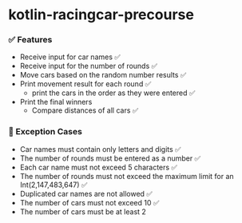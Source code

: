 # kotlin-racingcar-precourse

### ✅ Features

- Receive input for car names ✅
- Receive input for the number of rounds ✅
- Move cars based on the random number results ✅
- Print movement result for each round ✅
    - print the cars in the order as they were entered ✅
- Print the final winners
    - Compare distances of all cars ✅

### 🚫 Exception Cases

- Car names must contain only letters and digits ✅
- The number of rounds must be entered as a number ✅
- Each car name must not exceed 5 characters ✅
- The number of rounds must not exceed the maximum limit for an Int(2,147,483,647) ✅
- Duplicated car names are not allowed ✅
- The number of cars must not exceed 10 ✅
- The number of cars must be at least 2